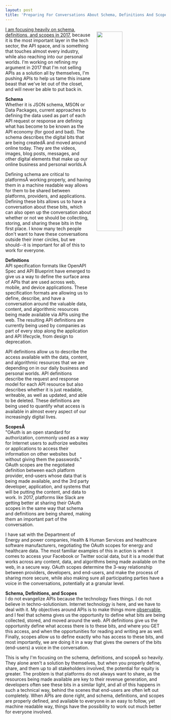 ```yaml
---
layout: post
title: 'Preparing For Conversations About Schema, Definitions And Scopes'
---
```

<img src="https://s3.amazonaws.com/kinlane-productions/bw-icons/bw-conversation-bubbles.png" width="40%" align="right" style="padding: 15px;" /><p><a href="http://apievangelist.com/2017/01/19/focusing-on-common-api-definitions-schema-scopes-and-specifications/">I am focusing heavily on schema, definitions, and scopes in 2017</a>, because it is the most important layer in the tech sector, the API space, and is something that touches almost every industry, while also reaching into our personal worlds. I'm working on refining my argument in 2017 that I'm not selling APIs as a solution all by themselves, I'm pushing APIs to help us tame this insane beast that we've let out of the closet, and will never be able to put back in.</p>
<p><strong>Schema</strong><br />Whether it is JSON schema, MSON or Data Packages, current approaches to defining the data used as part of each API request or response are defining what has become to be known as the API economy (for good and bad). The schema describes the digital bits that are being createdÂ and moved around online today. They are the videos, images, blog posts, messages, and other digital elements that make up our online business and personal worlds.Â </p>
<p>Defining schema are critical to platformsÂ working properly, and having them in a machine readable way allows for them to be shared between platforms, providers, and applications. Defining these bits allows us to have a conversation about these bits, which can also open up the conversation about whether or not we should be collecting, storing, and sharing these bits in the first place. I know many tech people don't want to have these conversations outside their inner circles, but we should--it is important for all of this to work for everyone.</p>
<p><strong>Definitions</strong><br />API specification formats like OpenAPI Spec and API Blueprint have emerged to give us a way to define the surface area of APIs that are used across web, mobile, and device applications. These specification formats are allowing us to define, describe, and have a conversation around the valuable data, content, and algorithmic resources being made available via APIs using the web. The resulting API definitions are currently being used by companies as part of every stop along the application and API lifecycle, from design to deprecation.</p>
<p>API definitions allow us to describe the access available with the data, content, and algorithmic resources that we are depending on in our daily business and personal worlds. API definitions describe the request and response model for each API resource but also describes whether it is just readable, writeable, as well as updated, and able to be deleted. These definitions are being used to quantify what access is available in almost every aspect of our increasingly digital lives.</p>
<p><strong>ScopesÂ </strong><br />"OAuth is an open standard for authorization, commonly used as a way for Internet users to authorize websites or applications to access their information on other websites but without giving them the passwords." OAuth scopes are the negotiated definition between each platform provider, end-users whose data that is being made available, and the 3rd party developer, application, and systems that will be putting the content, and data to work. In 2017, platforms like Slack are getting better at sharing their OAuth scopes in the same way that schema and definitions are being shared, making them an important part of the conversation.</p>
<p>I have sat with the Department of Energy and power companies, Health & Human Services and healthcare software manufacturers, negotiating the OAuth scopes for energy and healthcare data. The most familiar examples of this in action is when it comes to access your Facebook or Twitter social data, but it is a model that works across any content, data, and algorithms being made available on the web, in a secure way. OAuth scopes determine the 3-way relationship between providers, developers, and end-users, and make the process of sharing more secure, while also making sure all participating parties have a voice in the conversations, potentially at a granular level.</p>
<p><strong>Schema, Definitions, and Scopes</strong><br />I do not evangelize APIs because the technology fixes things. I do not believe in techno-solutionism. Internet technology is here, and we have to deal with it. My objectives around APIs is to make things more <a href="https://en.wikipedia.org/wiki/Observability">observable</a>, and I feel that schema gives us the opportunity to define what bits are being collected, stored, and moved around the web. API definitions give us the opportunity define what access there is to these bits, and where you GET this access, and when the opportunities for reading and writing are as well. Finally, scopes allow us to define exactly who has access to these bits, and most importantly, we are doing it in a way that gives the owners of the bits (end-users) a voice in the conversation.</p>
<p>This is why I'm focusing on the schema, definitions, and scopeÂ so heavily. They alone aren't a solution by themselves, but when you properly define, share, and them up to all stakeholders involved, the potential for equity is greater. The problem is that platforms do not always want to share, as the resources being made available are key to their revenue generation, and developers often see these bits in a similar light, and all of this happens in such a technical way, behind the scenes that end-users are often left out completely. When APIs are done right, and schema, definitions, and scopes are properly defined, and available to everyone in an easy to follow, yet machine readable way, things have the possibility to work out much better for everyone involved.</p>